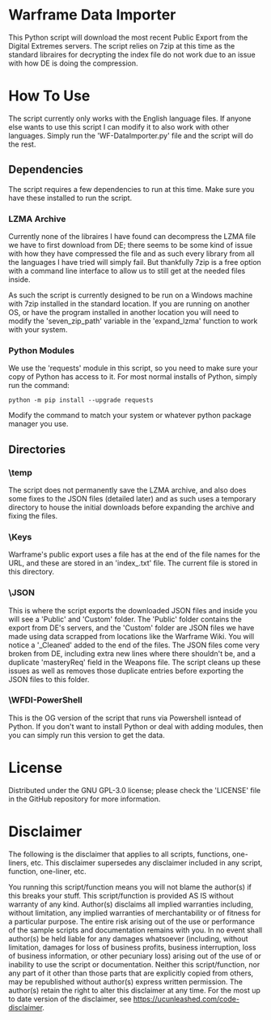 # Warframe Data Importer
This Python script will download the most recent Public Export from the Digital Extremes servers. The script relies on 7zip at this time as the standard libraires for decrypting the index file do not work due to an issue with how DE is doing the compression. 

# How To Use
The script currently only works with the English language files. If anyone else wants to use this script I can modify it to also work with other languages. Simply run the 'WF-DataImporter.py' file and the script will do the rest. 

## Dependencies
The script requires a few dependencies to run at this time. Make sure you have these installed to run the script.
### LZMA Archive
Currently none of the libraires I have found can decompress the LZMA file we have to first download from DE; there seems to be some kind of issue with how they have compressed the file and as such every library from all the languages I have tried will simply fail. But thankfully 7zip is a free option with a command line interface to allow us to still get at the needed files inside. 

As such the script is currently designed to be run on a Windows machine with 7zip installed in the standard location. If you are running on another OS, or have the program installed in another location you will need to modify the 'seven_zip_path' variable in the 'expand_lzma' function to work with your system.

### Python Modules
We use the 'requests' module in this script, so you need to make sure your copy of Python has access to it. For most normal installs of Python, simply run the command:
```
python -m pip install --upgrade requests
```
Modify the command to match your system or whatever python package manager you use.

## Directories
### \temp
The script does not permanently save the LZMA archive, and also does some fixes to the JSON files (detailed later) and as such uses a temporary directory to house the initial downloads before expanding the archive and fixing the files. 

### \Keys
Warframe's public export uses a file has at the end of the file names for the URL, and these are stored in an 'index_<language>.txt' file. The current file is stored in this directory. 

### \JSON
This is where the script exports the downloaded JSON files and inside you will see a 'Public' and 'Custom' folder. The 'Public' folder contains the export from DE's servers, and the 'Custom' folder are JSON files we have made using data scrapped from locations like the Warframe Wiki. You will notice a '_Cleaned' added to the end of the files. The JSON files come very broken from DE, including extra new lines where there shouldn't be, and a duplicate 'masteryReq' field in the Weapons file. The script cleans up these issues as well as removes those duplicate entries before exporting the JSON files to this folder. 

### \WFDI-PowerShell
This is the OG version of the script that runs via Powershell isntead of Python. If you don't want to install Python or deal with adding modules, then you can simply run this version to get the data.

# License
Distributed under the GNU GPL-3.0 license; please check the 'LICENSE' file in the GitHub repository for more information. 

# Disclaimer 
The following is the disclaimer that applies to all scripts, functions, one-liners, etc. This disclaimer supersedes any disclaimer included in any script, function, one-liner, etc.

You running this script/function means you will not blame the author(s) if this breaks your stuff. This script/function is provided AS IS without warranty of any kind. Author(s) disclaims all implied warranties including, without limitation, any implied warranties of merchantability or of fitness for a particular purpose. The entire risk arising out of the use or performance of the sample scripts and documentation remains with you. In no event shall author(s) be held liable for any damages whatsoever (including, without limitation, damages for loss of business profits, business interruption, loss of business information, or other pecuniary loss) arising out of the use of or inability to use the script or documentation. Neither this script/function, nor any part of it other than those parts that are explicitly copied from others, may be republished without author(s) express written permission. The author(s) retain the right to alter this disclaimer at any time. For the most up to date version of the disclaimer, see https://ucunleashed.com/code-disclaimer.


